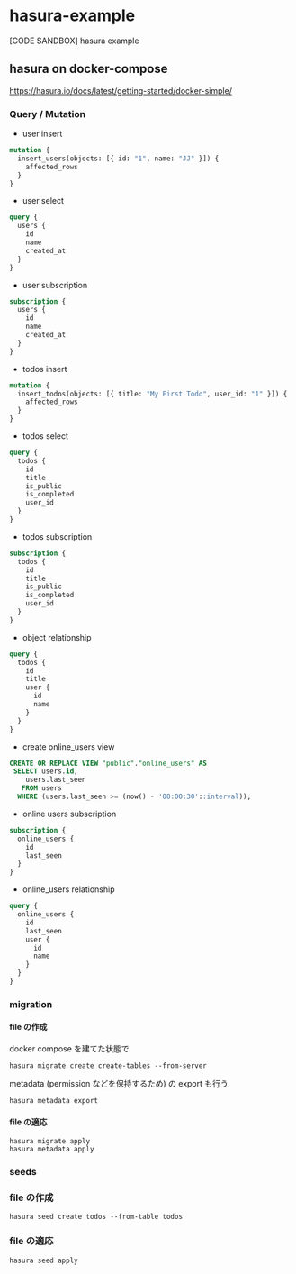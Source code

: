 # hasura-example

[CODE SANDBOX] hasura example

## hasura on docker-compose

https://hasura.io/docs/latest/getting-started/docker-simple/

### Query / Mutation

- user insert

```graphql
mutation {
  insert_users(objects: [{ id: "1", name: "JJ" }]) {
    affected_rows
  }
}
```

- user select

```graphql
query {
  users {
    id
    name
    created_at
  }
}
```

- user subscription

```graphql
subscription {
  users {
    id
    name
    created_at
  }
}
```

- todos insert

```graphql
mutation {
  insert_todos(objects: [{ title: "My First Todo", user_id: "1" }]) {
    affected_rows
  }
}
```

- todos select

```graphql
query {
  todos {
    id
    title
    is_public
    is_completed
    user_id
  }
}
```

- todos subscription

```graphql
subscription {
  todos {
    id
    title
    is_public
    is_completed
    user_id
  }
}
```

- object relationship

```graphql
query {
  todos {
    id
    title
    user {
      id
      name
    }
  }
}
```

- create online_users view

```sql
CREATE OR REPLACE VIEW "public"."online_users" AS
 SELECT users.id,
    users.last_seen
   FROM users
  WHERE (users.last_seen >= (now() - '00:00:30'::interval));
```

- online users subscription

```graphql
subscription {
  online_users {
    id
    last_seen
  }
}
```

- online_users relationship

```graphql
query {
  online_users {
    id
    last_seen
    user {
      id
      name
    }
  }
}
```

### migration

#### file の作成

docker compose を建てた状態で

```shell
hasura migrate create create-tables --from-server
```

metadata (permission などを保持するため) の export も行う

```shell
hasura metadata export
```

#### file の適応

```shell
hasura migrate apply
hasura metadata apply
```

### seeds

### file の作成

```shell
hasura seed create todos --from-table todos
```

### file の適応

```shell
hasura seed apply
```
